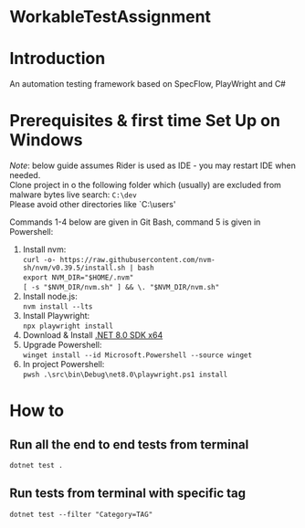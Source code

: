 # WorkableTestAssignment

# Introduction

An automation testing framework based on SpecFlow, PlayWright and C#

# Prerequisites & first time Set Up on Windows

*Note*: below guide assumes Rider is used as IDE - you may restart IDE when needed.  
Clone project in o the following folder which (usually) are excluded from malware bytes live search:
`C:\dev`   
Please avoid other directories like `C:\users'

Commands 1-4 below are given in Git Bash, command 5 is given in Powershell:
1. Install nvm:  
`curl -o- https://raw.githubusercontent.com/nvm-sh/nvm/v0.39.5/install.sh | bash`  
`export NVM_DIR="$HOME/.nvm"`  
`[ -s "$NVM_DIR/nvm.sh" ] && \. "$NVM_DIR/nvm.sh"`
2. Install node.js:  
`nvm install --lts`
3. Install Playwright:  
`npx playwright install`  
4. Download & Install [.NET 8.0 SDK x64](https://dotnet.microsoft.com/en-us/download/dotnet/8.0)
5. Upgrade Powershell:  
`winget install --id Microsoft.Powershell --source winget`
6. In project Powershell:  
`pwsh .\src\bin\Debug\net8.0\playwright.ps1 install`

# How to

## Run all the end to end tests from terminal

`dotnet test .`

## Run tests from terminal with specific tag

`dotnet test --filter "Category=TAG"`

